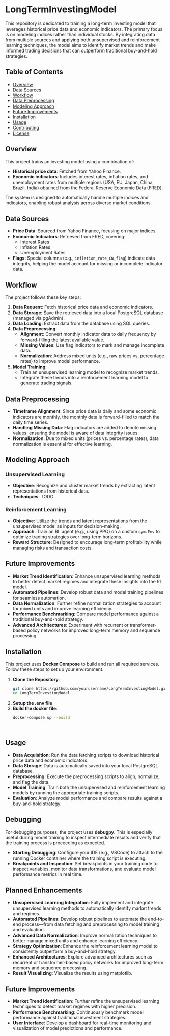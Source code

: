 # LongTermInvestingModel

This repository is dedicated to training a long-term investing model that leverages historical price data and economic indicators. The primary focus is on modeling indices rather than individual stocks. By integrating data from multiple sources and applying both unsupervised and reinforcement learning techniques, the model aims to identify market trends and make informed trading decisions that can outperform traditional buy-and-hold strategies.

## Table of Contents

- [Overview](#overview)
- [Data Sources](#data-sources)
- [Workflow](#workflow)
- [Data Preprocessing](#data-preprocessing)
- [Modeling Approach](#modeling-approach)
- [Future Improvements](#future-improvements)
- [Installation](#installation)
- [Usage](#usage)
- [Contributing](#contributing)
- [License](#license)

## Overview

This project trains an investing model using a combination of:
- **Historical price data**: Fetched from Yahoo Finance.
- **Economic indicators**: Includes interest rates, inflation rates, and unemployment rates from multiple regions (USA, EU, Japan, China, Brazil, India) obtained from the Federal Reserve Economic Data (FRED).

The system is designed to automatically handle multiple indices and indicators, enabling robust analysis across diverse market conditions.

## Data Sources

- **Price Data**: Sourced from Yahoo Finance, focusing on major indices.
- **Economic Indicators**: Retrieved from FRED, covering:
  - Interest Rates
  - Inflation Rates
  - Unemployment Rates
- **Flags**: Special columns (e.g., `inflation_rate_CN_flag`) indicate data integrity, helping the model account for missing or incomplete indicator data.

## Workflow

The project follows these key steps:

1. **Data Request**: Fetch historical price data and economic indicators.
2. **Data Storage**: Save the retrieved data into a local PostgreSQL database (managed via pgAdmin).
3. **Data Loading**: Extract data from the database using SQL queries.
4. **Data Preprocessing**:
   - **Alignment**: Convert monthly indicator data to daily frequency by forward-filling the latest available value.
   - **Missing Values**: Use flag indicators to mark and manage incomplete data.
   - **Normalization**: Address mixed units (e.g., raw prices vs. percentage rates) to improve model performance.
5. **Model Training**: 
   - Train an unsupervised learning model to recognize market trends.
   - Integrate these trends into a reinforcement learning model to generate trading signals.

## Data Preprocessing

- **Timeframe Alignment**: Since price data is daily and some economic indicators are monthly, the monthly data is forward-filled to match the daily time series.
- **Handling Missing Data**: Flag indicators are added to denote missing values, ensuring the model is aware of data integrity issues.
- **Normalization**: Due to mixed units (prices vs. percentage rates), data normalization is essential for effective learning.

## Modeling Approach

### Unsupervised Learning
- **Objective**: Recognize and cluster market trends by extracting latent representations from historical data.
- **Techniques**: 
   TODO

### Reinforcement Learning
- **Objective**: Utilize the trends and latent representations from the unsupervised model as inputs for decision-making.
- **Approach**: Train an RL agent (e.g., using PPO) on a custom `gym.Env` to optimize trading strategies over long-term horizons.
- **Reward Structure**: Designed to encourage long-term profitability while managing risks and transaction costs.

## Future Improvements

- **Market Trend Identification**: Enhance unsupervised learning methods to better detect market regimes and integrate these insights into the RL model.
- **Automated Pipelines**: Develop robust data and model training pipelines for seamless automation.
- **Data Normalization**: Further refine normalization strategies to account for mixed units and improve learning efficiency.
- **Performance Benchmarking**: Compare model performance against a traditional buy-and-hold strategy.
- **Advanced Architectures**: Experiment with recurrent or transformer-based policy networks for improved long-term memory and sequence processing.

## Installation
This project uses **Docker Compose** to build and run all required services. Follow these steps to set up your environment:

1. **Clone the Repository**:
   ```bash
   git clone https://github.com/yourusername/LongTermInvestingModel.git
   cd LongTermInvestingModel

2. **Setup the .env file**
3. **Build the docker file**:
    ```bash
   docker-compose up --build




## Usage

- **Data Acquisition**: Run the data fetching scripts to download historical price data and economic indicators.
- **Data Storage**: Data is automatically saved into your local PostgreSQL database.
- **Preprocessing**: Execute the preprocessing scripts to align, normalize, and flag the data.
- **Model Training**: Train both the unsupervised and reinforcement learning models by running the appropriate training scripts.
- **Evaluation**: Analyze model performance and compare results against a buy-and-hold strategy.

## Debugging

For debugging purposes, the project uses **debugpy**. This is especially useful during model training to inspect intermediate results and verify that the training process is proceeding as expected.

- **Starting Debugging**: Configure your IDE (e.g., VSCode) to attach to the running Docker container where the training script is executing.
- **Breakpoints and Inspection**: Set breakpoints in your training code to inspect variables, monitor data transformations, and evaluate model performance metrics in real time.

## Planned Enhancements

- **Unsupervised Learning Integration**: Fully implement and integrate unsupervised learning methods to automatically identify market trends and regimes.
- **Automated Pipelines**: Develop robust pipelines to automate the end-to-end process—from data fetching and preprocessing to model training and evaluation.
- **Advanced Data Normalization**: Improve normalization techniques to better manage mixed units and enhance learning efficiency.
- **Strategy Optimization**: Enhance the reinforcement learning model to consistently outperform a buy-and-hold strategy.
- **Enhanced Architectures**: Explore advanced architectures such as recurrent or transformer-based policy networks for improved long-term memory and sequence processing.
- **Result Visualizing**: Visualize the results using matplotlib. 

## Future Improvements

- **Market Trend Identification**: Further refine the unsupervised learning techniques to detect market regimes with higher precision.
- **Performance Benchmarking**: Continuously benchmark model performance against traditional investment strategies.
- **User Interface**: Develop a dashboard for real-time monitoring and visualization of model predictions and performance.
